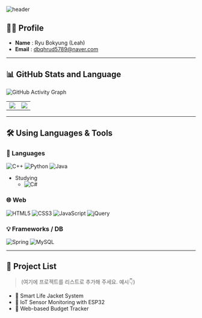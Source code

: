 <!-- Header -->
![header](https://capsule-render.vercel.app/api?type=Venom&height=350&text=Ryu's%20Repository&fontSize=50&fontAlign=50&stroke=000000)


## 👩‍💻 Profile
- **Name** : Ryu Bokyung (Leah)
- **Email** : dbqhrud5789@naver.com

---

## 📊 GitHub Stats and Language

![GitHub Activity Graph](https://github-readme-activity-graph.vercel.app/graph?username=Bokyung-R&theme=github-compact)

<table>
  <tr>
    <td>
      <img src="https://github-readme-stats.vercel.app/api?username=Bokyung-R&show_icons=true&theme=radical" />
    </td>
    <td>
      <img src="https://github-readme-stats.vercel.app/api/top-langs/?username=Bokyung-R&layout=compact&theme=radical" />
    </td>
  </tr>
</table>


---

## 🛠️ Using Languages & Tools

### 🔷 Languages
![C++](https://img.shields.io/badge/C++-00599C?style=for-the-badge&logo=c%2B%2B&logoColor=white)
![Python](https://img.shields.io/badge/Python-3776AB?style=for-the-badge&logo=python&logoColor=white)
![Java](https://img.shields.io/badge/Java-007396?style=for-the-badge&logo=java&logoColor=white)

- Studying
  - ![C#](https://img.shields.io/badge/C%23-239120?style=for-the-badge&logo=c-sharp&logoColor=white) 

### 🌐 Web
![HTML5](https://img.shields.io/badge/HTML5-E34F26?style=flat-square&logo=html5&logoColor=white)
![CSS3](https://img.shields.io/badge/CSS3-1572B6?style=flat-square&logo=css3&logoColor=white)
![JavaScript](https://img.shields.io/badge/JavaScript-F7DF1E?style=flat-square&logo=javascript&logoColor=black)
![jQuery](https://img.shields.io/badge/jQuery-0769AD?style=flat-square&logo=jquery&logoColor=white)

### 💡 Frameworks / DB
![Spring](https://img.shields.io/badge/Spring-6DB33F?style=flat-square&logo=spring&logoColor=white)
![MySQL](https://img.shields.io/badge/MySQL-00758F?style=flat-square&logo=mysql&logoColor=white)

---

## 🚀 Project List

> (여기에 프로젝트를 리스트로 추가해 주세요. 예시👇)  
- 📌 Smart Life Jacket System  
- 📌 IoT Sensor Monitoring with ESP32  
- 📌 Web-based Budget Tracker  

